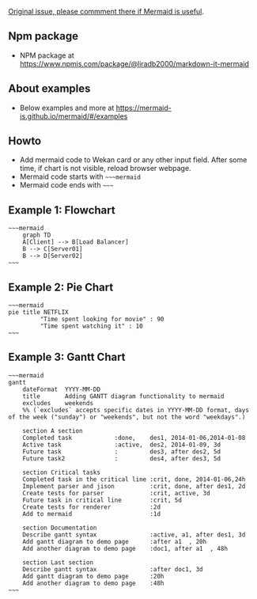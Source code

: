 [Original issue, please commment there if Mermaid is useful](https://github.com/wekan/wekan/issues/3794).

## Npm package

- NPM package at https://www.npmjs.com/package/@liradb2000/markdown-it-mermaid

## About examples

- Below examples and more at https://mermaid-js.github.io/mermaid/#/examples

## Howto

- Add mermaid code to Wekan card or any other input field. After some time, if chart is not visible, reload browser webpage.
- Mermaid code starts with `~~~mermaid`
- Mermaid code ends with `~~~`

## Example 1: Flowchart

```
~~~mermaid
    graph TD
    A[Client] --> B[Load Balancer]
    B --> C[Server01]
    B --> D[Server02]
~~~
```

## Example 2: Pie Chart

```
~~~mermaid
pie title NETFLIX
         "Time spent looking for movie" : 90
         "Time spent watching it" : 10
~~~
```

## Example 3: Gantt Chart

```
~~~mermaid
gantt
    dateFormat  YYYY-MM-DD
    title       Adding GANTT diagram functionality to mermaid
    excludes    weekends
    %% (`excludes` accepts specific dates in YYYY-MM-DD format, days of the week ("sunday") or "weekends", but not the word "weekdays".)

    section A section
    Completed task            :done,    des1, 2014-01-06,2014-01-08
    Active task               :active,  des2, 2014-01-09, 3d
    Future task               :         des3, after des2, 5d
    Future task2              :         des4, after des3, 5d

    section Critical tasks
    Completed task in the critical line :crit, done, 2014-01-06,24h
    Implement parser and jison          :crit, done, after des1, 2d
    Create tests for parser             :crit, active, 3d
    Future task in critical line        :crit, 5d
    Create tests for renderer           :2d
    Add to mermaid                      :1d

    section Documentation
    Describe gantt syntax               :active, a1, after des1, 3d
    Add gantt diagram to demo page      :after a1  , 20h
    Add another diagram to demo page    :doc1, after a1  , 48h

    section Last section
    Describe gantt syntax               :after doc1, 3d
    Add gantt diagram to demo page      :20h
    Add another diagram to demo page    :48h
~~~
```
